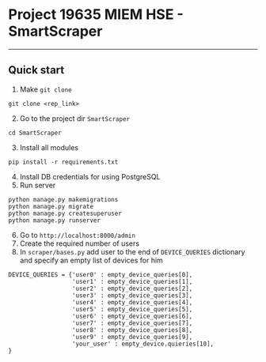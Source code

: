 # Project 19635 MIEM HSE - SmartScraper
___
## Quick start
1. Make `git clone`
```
git clone <rep_link>
```
2. Go to the project dir `SmartScraper`
```
cd SmartScraper
```
3. Install all modules
```
pip install -r requirements.txt
```
4. Install DB credentials for using PostgreSQL
5. Run server
```
python manage.py makemigrations
python manage.py migrate
python manage.py createsuperuser
python manage.py runserver
```
6. Go to `http://localhost:8000/admin`
7. Create the required number of users
8. In `scraper/bases.py` add user to the end of `DEVICE_QUERIES` dictionary and specify an empty list of devices for him 
```
DEVICE_QUERIES = {'user0' : empty_device_queries[0],
                  'user1' : empty_device_queries[1],
                  'user2' : empty_device_queries[2],
                  'user3' : empty_device_queries[3],
                  'user4' : empty_device_queries[4],
                  'user5' : empty_device_queries[5],
                  'user6' : empty_device_queries[6],
                  'user7' : empty_device_queries[7],
                  'user8' : empty_device_queries[8],
                  'user9' : empty_device_queries[9],
                  'your_user' : empty_device.quieries[10],
}

```
